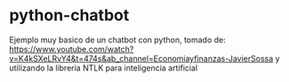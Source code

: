 # python-chatbot
Ejemplo muy basico de un chatbot con python, tomado de: https://www.youtube.com/watch?v=K4kSXeLRvY4&t=474s&ab_channel=Economiayfinanzas-JavierSossa
y utilizando la libreria NTLK para inteligencia artificial
